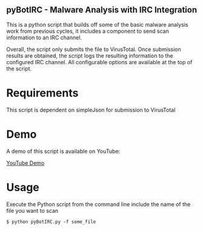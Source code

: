 ## pyBotIRC - Malware Analysis with IRC Integration

This is a python script that builds off some of the basic malware analysis work from previous cycles, it includes a component to send scan information to an IRC channel.

Overall, the script only submits the file to VirusTotal.  Once submission results are obtained, the script logs the resulting information to the configured IRC channel.  All configurable options are available at the top of the script.

# Requirements

This script is dependent on simpleJson for submission to VirusTotal

# Demo

A demo of this script is available on YouTube:

[YouTube Demo]()

# Usage

Execute the Python script from the command line include the name of the file you want to scan

`
	$ python pyBotIRC.py -f some_file
`